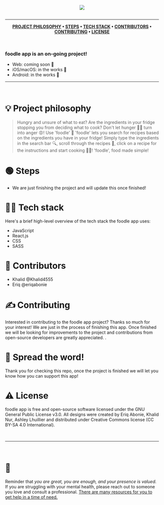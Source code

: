 <div align='center'>
  
<img src='https://github.com/CodeNameAshley/recipe-app-project/blob/master/src/images/foodle.png'>
  
</div>

<br />

---

<div align="center">

**[PROJECT PHILOSOPHY](https://github.com/chroline/recipe-app-project#-project-philosophy) • 
[STEPS](https://github.com/chroline/recipe-app-project#-steps) • 
[TECH STACK](https://github.com/chroline/recipe-app-project#-tech-stack) • 
[CONTRIBUTORS](https://github.com/chroline/recipe-app-project#%EF%B8%8F-contributors) • 
[CONTRIBUTING](https://github.com/chroline/recipe-app-project#-contributing) • 
[LICENSE](https://github.com/chroline/recipe-app-project#%EF%B8%8F-license)**

</div>

<br />

### foodle app is an on-going project! 

- Web: coming soon 👀
- iOS/macOS: in the works 🔧
- Android: in the works 🔧

---

<br />

# 💡 Project philosophy

> Hungry and unsure of what to eat? Are the ingredients in your fridge stopping you from deciding what to cook? Don't let hunger 🙍‍♂️ turn into anger 😡! 
> Use 'foodle' 🙌 
>'foodle' lets you search for recipes based on the ingredients you have in your fridge! Simply type the ingredients in the search bar 🔍, scroll through the recipes 📜, click on a recipe for the instructions and start cooking 👩‍🍳!
>'foodle', food made simple!

# 🟢 Steps

- We are just finishing the project and will update this once finished! 

# 👨‍💻 Tech stack

Here's a brief high-level overview of the tech stack the foodle app uses:

- JavaScript
- React.js
- CSS
- SASS

# 🧍 Contributors

- Khalid @Khalid4555
- Eriq @eriqabonie

# ✍️ Contributing

Interested in contributing to the foodle app project? Thanks so much for your interest! We are just in the process of finishing this app. Once finished we will be looking for improvements to the project and contributions from open-source developers are greatly appreciated.
.

# 🌟 Spread the word!

Thank you for checking this repo, once the project is finished we will let you know how you can support this app!

# ⚠️ License

foodle app is free and open-source software licensed under the GNU General Public License v3.0. All designs were created by Eriq Abonie, Khalid Nur, Ashley Lhuillier and distributed under Creative Commons license (CC BY-SA 4.0 International).

<br />

---

<br />

# 💛

Reminder that *you are great, you are enough, and your presence is valued.* If you are struggling with your mental health, please reach out to someone you love and consult a professional. [There are many resources for you to get help in a time of need.](https://www.nimh.nih.gov/health/find-help)
